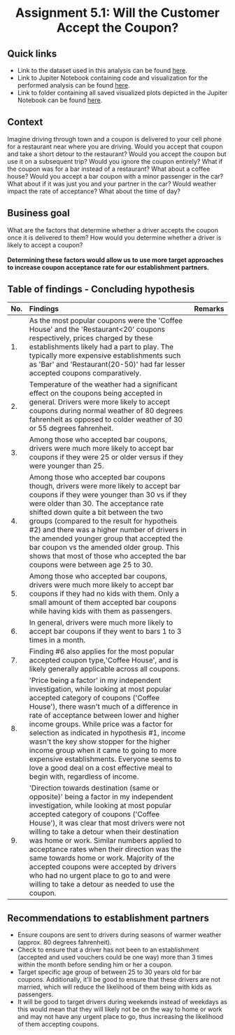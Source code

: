 # <p align=center> Assignment 5.1: Will the Customer Accept the Coupon?

## Quick links
* Link to the dataset used in this analysis can be found <a href="https://github.com/Cxpher/nutcracker/blob/main/data/coupons.csv">here</a>.
* Link to Jupiter Notebook containing code and visualization for the performed analysis can be found <a href="https://github.com/Cxpher/nutcracker/blob/main/prompt.ipynb">here</a>.
* Link to folder containing all saved visualized plots depicted in the Jupiter Notebook can be found <a href="https://github.com/Cxpher/nutcracker/tree/main/plotted_images">here</a>.

## Context
Imagine driving through town and a coupon is delivered to your cell phone for a restaurant near where you are driving. Would you accept that coupon and take a short detour to the restaurant? Would you accept the coupon but use it on a subsequent trip? Would you ignore the coupon entirely? What if the coupon was for a bar instead of a restaurant? What about a coffee house? Would you accept a bar coupon with a minor passenger in the car? What about if it was just you and your partner in the car? Would weather impact the rate of acceptance? What about the time of day?

## Business goal
What are the factors that determine whether a driver accepts the coupon once it is delivered to them? How would you determine whether a driver is likely to accept a coupon? 
<br/><br/>
**Determining these factors would allow us to use more target approaches to increase coupon acceptance rate for our establishment partners.**

## Table of findings - Concluding hypothesis

|No. | Findings | Remarks |
|:--- |:---	  |:---      |
|1.  | As the most popular coupons were the 'Coffee House' and the 'Restaurant<20' coupons respectively, prices charged by these establishments likely had a part to play. The typically more expensive establishments such as 'Bar' and 'Restaurant(20-50)' had far lesser accepted coupons comparatively. |      |																							                                            
|2.  | Temperature of the weather had a significant effect on the coupons being accepted in general. Drivers were more likely to accept coupons during normal weather of 80 degrees fahrenheit as opposed to colder weather of 30 or 55 degrees fahrenheit. |      |
|3.  | Among those who accepted bar coupons, drivers were much more likely to accept bar coupons if they were 25 or older versus if they were younger than 25. |      |
|4.  | Among those who accepted bar coupons though, drivers were more likely to accept bar coupons if they were younger than 30 vs if they were older than 30. The acceptance rate shifted down quite a bit between the two groups (compared to the result for hypotheis #2) and there was a higher number of drivers in the amended younger group that accepted the bar coupon vs the amended older group. This shows that most of those who accepted the bar coupons were between age 25 to 30. |      |
|5.  | Among those who accepted bar coupons, drivers were much more likely to accept bar coupons if they had no kids with them. Only a small amount of them accepted bar coupons while having kids with them as passengers. |      |
|6.  | In general, drivers were much more likely to accept bar coupons if they went to bars 1 to 3 times in a month. |      |
|7.  | Finding #6 also applies for the most popular accepted coupon type,'Coffee House', and is likely generally applicable across all coupons. |      |
|8.  | 'Price being a factor' in my independent investigation, while looking at most popular accepted category of coupons ('Coffee House'), there wasn't much of a difference in rate of acceptance between lower and higher income groups. While price was a factor for selection as indicated in hypothesis #1, income wasn't the key show stopper for the higher income group when it came to going to more expensive establishments. Everyone seems to love a good deal on a cost effective meal to begin with, regardless of income. |      |
|9.  | 'Direction towards destination (same or opposite)' being a factor in my independent investigation, while looking at most popular accepted category of coupons ('Coffee House'), it was clear that most drivers were not willing to take a detour when their destination was home or work. Similar numbers applied to acceptance rates when their direction was the same towards home or work. Majority of the accepted coupons were accepted by drivers who had no urgent place to go to and were willing to take a detour as needed to use the coupon. |      |

## Recommendations to establishment partners
* Ensure coupons are sent to drivers during seasons of warmer weather (approx. 80 degrees fahrenheit).
* Check to ensure that a driver has not been to an establishment (accepted and used vouchers could be one way) more than 3 times within the month before sending him or her a coupon.
* Target specific age group of between 25 to 30 years old for bar coupons. Additionally, it'll be good to ensure that these drivers are not married, which will reduce the likelihood of them being with kids as passengers.
* It will be good to target drivers during weekends instead of weekdays as this would mean that they will likely not be on the way to home or work and may not have any urgent place to go, thus increasing the likelihood of them accepting coupons.